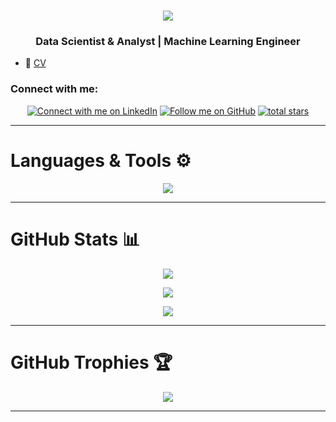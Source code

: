<h1 align="center">
    <img src="https://readme-typing-svg.herokuapp.com/?font=Ubuntu&size=35&center=true&vCenter=true&color=bbcfe2&width=500&height=70&duration=3000&lines=Hey+,+I'm+Mahmoud+Nagiub+👋🏻;"/>
</h1>
<h3 align="center"> Data Scientist & Analyst | Machine Learning Engineer </h3>

- 📝 [CV](https://drive.google.com/file/d/1OppLfTGVx6GSpvw3em4wt5i3hP2b54Lx/view?usp=sharing)

### Connect with me:
<p align="center">
    <a href="https://www.linkedin.com/in/mahmoudnagiubb">
        <img alt="Connect with me on LinkedIn" title="Connect with me on LinkedIn" src="https://custom-icon-badges.demolab.com/badge/LinkedIn-Connect-blue?color=1f7daf&labelColor=0e76a8&style=for-the-badge&logo=linkedin-s&label=&logoColor=white"/></a>
    <a href="https://github.com/MahmoudNagiubX?tab=followers">
        <img alt="Follow me on GitHub" title="Follow me on GitHub" src="https://custom-icon-badges.demolab.com/github/followers/GeorgeEzat?color=236ad3&labelColor=1155ba&style=for-the-badge&logo=github&label=Follow&logoColor=white"/></a>
    <a href="https://github.com/MahmoudNagiubX?tab=repositories&sort=stargazers">
        <img alt="total stars" title="Total stars on GitHub" src="https://custom-icon-badges.demolab.com/github/stars/GeorgeEzat?color=55960c&style=for-the-badge&labelColor=488207&logo=star"/></a>
</p>

---

# **Languages & Tools ⚙️**

<div align="center">
    <img src="https://skillicons.dev/icons?i=ubuntu,vscode,github,git,cpp,python,mysql" />
</div>

---

# **GitHub Stats 📊**

<div align='center'>

![](https://github-readme-stats.vercel.app/api?username=MahmoudNagiubX&theme=github_dark&hide_border=false&include_all_commits=false&count_private=true&show_icons=true&rank_icon=github&border_radius=10)

![](https://nirzak-streak-stats.vercel.app/?user=MahmoudNagiubX&theme=github_dark&hide_border=false&count_private=true&border_radius=10)

![](https://github-readme-stats.vercel.app/api/top-langs/?username=MahmoudNagiubX&theme=github_dark&hide_border=false&include_all_commits=true&count_private=true&layout=compact&border_radius=10&exclude_repo=MahmoudNagiubX)

</div>

---

# **GitHub Trophies 🏆**

<div align='center'>

![](https://github-profile-trophy.vercel.app/?username=MahmoudNagiubX&theme=nord&no-frame=false&no-bg=t&margin-w=6)

</div>

---
